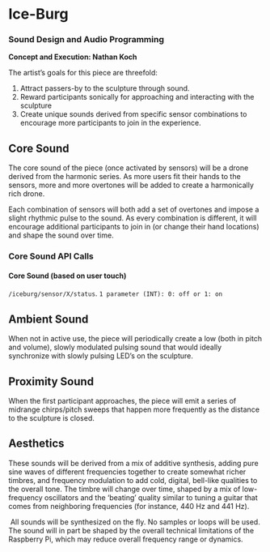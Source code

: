 # Ice-Burg
### Sound Design and Audio Programming
**Concept and Execution: Nathan Koch**

The artist’s goals for this piece are threefold:
1. Attract passers-by to the sculpture through sound.
2. Reward participants sonically for approaching and interacting with the sculpture
3. Create unique sounds derived from specific sensor combinations to encourage more participants to join in the experience.

## Core Sound

The core sound of the piece (once activated by sensors) will be a drone derived from the harmonic series. As more users fit their hands to the sensors, more and more overtones will be added to create a harmonically rich drone.

Each combination of sensors will both add a set of overtones and impose a slight rhythmic pulse to the sound.  As every combination is different, it will encourage additional participants to join in (or change their hand locations) and shape the sound over time.

### Core Sound API Calls

#### Core Sound (based on user touch)
`/iceburg/sensor/X/status`.
`1 parameter (INT): 0: off or 1: on`

## Ambient Sound
When not in active use, the piece will periodically create a low (both in pitch and volume), slowly modulated pulsing sound that would ideally synchronize with slowly pulsing LED’s on the sculpture.

## Proximity Sound
When the first participant approaches, the piece will emit a series of midrange chirps/pitch sweeps that happen more frequently as the distance to the sculpture is closed.

## Aesthetics
These sounds will be derived from a mix of additive synthesis, adding pure sine waves of different frequencies together to create somewhat richer timbres, and frequency modulation to add cold, digital, bell-like qualities to the overall tone. The timbre will change over time, shaped by a mix of low-frequency oscillators and the ‘beating’ quality similar to tuning a guitar that comes from neighboring frequencies (for instance, 440 Hz and 441 Hz).

 All sounds will be synthesized on the fly. No samples or loops will be used. The sound will in part be shaped by the overall technical limitations of the Raspberry Pi, which may reduce overall frequency range or dynamics.
